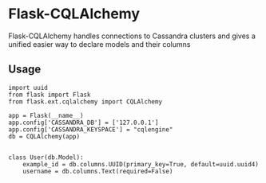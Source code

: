 # Flask-CQLAlchemy

Flask-CQLAlchemy handles connections to Cassandra clusters
and gives a unified easier way to declare models and their
columns

## Usage
```
import uuid
from flask import Flask
from flask.ext.cqlalchemy import CQLAlchemy

app = Flask(__name__)
app.config['CASSANDRA_DB'] = ['127.0.0.1']
app.config['CASSANDRA_KEYSPACE'] = "cqlengine"
db = CQLAlchemy(app)


class User(db.Model):
    example_id = db.columns.UUID(primary_key=True, default=uuid.uuid4)
    username = db.columns.Text(required=False)
```
